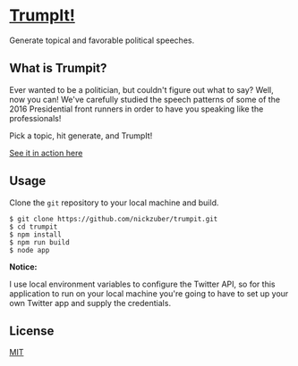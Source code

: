 # [TrumpIt!](http://www.drump.fit)

Generate topical and favorable political speeches.

## What is Trumpit?

Ever wanted to be a politician, but couldn't figure out what to say? Well, now you can! We've carefully studied the speech patterns of some of the 2016 Presidential front runners in order to have you speaking like the professionals!

Pick a topic, hit generate, and TrumpIt! 

[See it in action here](http://www.drump.fit)

## Usage

Clone the `git` repository to your local machine and build.

```
$ git clone https://github.com/nickzuber/trumpit.git
$ cd trumpit
$ npm install
$ npm run build
$ node app
```

**Notice:**

I use local environment variables to configure the Twitter API, so for this application to run on your local machine you're going to have to set up your own Twitter app and supply the credentials.

## License
[MIT](https://opensource.org/licenses/MIT)
